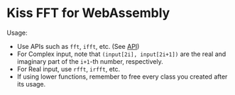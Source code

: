 # Kiss FFT for WebAssembly

Usage:

- Use APIs such as `fft`, `ifft`, etc. (See [API](./src/api.ts))
- For Complex input, note that `(input[2i], input[2i+1])` are the real and imaginary part of the `i+1`-th number, respectively.
- For Real input, use `rfft`, `irfft`, etc.
- If using lower functions, remember to free every class you created after its usage.
